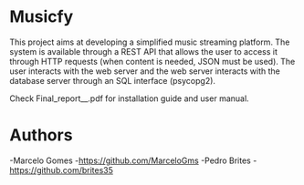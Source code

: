 # Musicfy
This project aims at developing a simplified music streaming platform.
The system is available through a REST API that allows the user to access it through HTTP requests (when content is needed, JSON must be used).
The user interacts with the web server and the web server interacts with the database server through an SQL interface (psycopg2).

Check Final_report__.pdf for installation guide and user manual.

# Authors
-Marcelo Gomes
-https://github.com/MarceloGms
-Pedro Brites
-https://github.com/brites35
